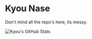# Kyou Nase
Don't mind all the repo's here, its messy.

![Kyou's GitHub Stats](https://github-readme-stats.vercel.app/api?username=kyou-nase&theme=aura&show_icons=true)
